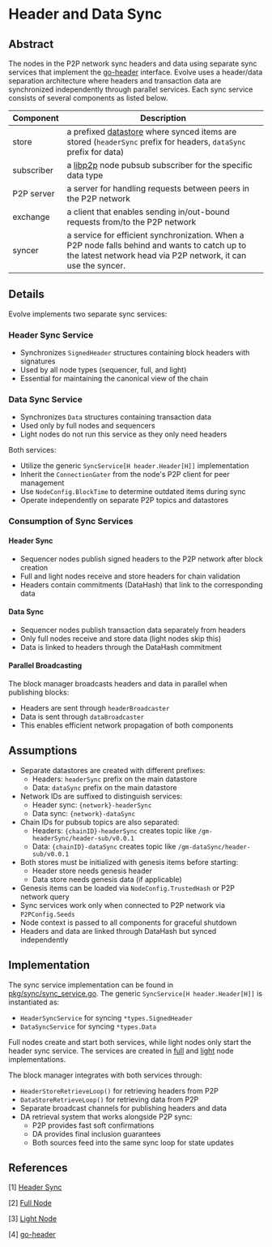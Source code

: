 # Header and Data Sync

## Abstract

The nodes in the P2P network sync headers and data using separate sync services that implement the [go-header][go-header] interface. Evolve uses a header/data separation architecture where headers and transaction data are synchronized independently through parallel services. Each sync service consists of several components as listed below.

|Component|Description|
|---|---|
|store| a prefixed [datastore][datastore] where synced items are stored (`headerSync` prefix for headers, `dataSync` prefix for data)|
|subscriber| a [libp2p][libp2p] node pubsub subscriber for the specific data type|
|P2P server| a server for handling requests between peers in the P2P network|
|exchange| a client that enables sending in/out-bound requests from/to the P2P network|
|syncer| a service for efficient synchronization. When a P2P node falls behind and wants to catch up to the latest network head via P2P network, it can use the syncer.|

## Details

Evolve implements two separate sync services:

### Header Sync Service

- Synchronizes `SignedHeader` structures containing block headers with signatures
- Used by all node types (sequencer, full, and light)
- Essential for maintaining the canonical view of the chain

### Data Sync Service

- Synchronizes `Data` structures containing transaction data
- Used only by full nodes and sequencers
- Light nodes do not run this service as they only need headers

Both services:

- Utilize the generic `SyncService[H header.Header[H]]` implementation
- Inherit the `ConnectionGater` from the node's P2P client for peer management
- Use `NodeConfig.BlockTime` to determine outdated items during sync
- Operate independently on separate P2P topics and datastores

### Consumption of Sync Services

#### Header Sync

- Sequencer nodes publish signed headers to the P2P network after block creation
- Full and light nodes receive and store headers for chain validation
- Headers contain commitments (DataHash) that link to the corresponding data

#### Data Sync

- Sequencer nodes publish transaction data separately from headers
- Only full nodes receive and store data (light nodes skip this)
- Data is linked to headers through the DataHash commitment

#### Parallel Broadcasting

The block manager broadcasts headers and data in parallel when publishing blocks:

- Headers are sent through `headerBroadcaster`
- Data is sent through `dataBroadcaster`
- This enables efficient network propagation of both components

## Assumptions

- Separate datastores are created with different prefixes:
  - Headers: `headerSync` prefix on the main datastore
  - Data: `dataSync` prefix on the main datastore
- Network IDs are suffixed to distinguish services:
  - Header sync: `{network}-headerSync`
  - Data sync: `{network}-dataSync`
- Chain IDs for pubsub topics are also separated:
  - Headers: `{chainID}-headerSync` creates topic like `/gm-headerSync/header-sub/v0.0.1`
  - Data: `{chainID}-dataSync` creates topic like `/gm-dataSync/header-sub/v0.0.1`
- Both stores must be initialized with genesis items before starting:
  - Header store needs genesis header
  - Data store needs genesis data (if applicable)
- Genesis items can be loaded via `NodeConfig.TrustedHash` or P2P network query
- Sync services work only when connected to P2P network via `P2PConfig.Seeds`
- Node context is passed to all components for graceful shutdown
- Headers and data are linked through DataHash but synced independently

## Implementation

The sync service implementation can be found in [pkg/sync/sync_service.go][sync-service]. The generic `SyncService[H header.Header[H]]` is instantiated as:

- `HeaderSyncService` for syncing `*types.SignedHeader`
- `DataSyncService` for syncing `*types.Data`

Full nodes create and start both services, while light nodes only start the header sync service. The services are created in [full][fullnode] and [light][lightnode] node implementations.

The block manager integrates with both services through:

- `HeaderStoreRetrieveLoop()` for retrieving headers from P2P
- `DataStoreRetrieveLoop()` for retrieving data from P2P
- Separate broadcast channels for publishing headers and data
- DA retrieval system that works alongside P2P sync:
  - P2P provides fast soft confirmations
  - DA provides final inclusion guarantees
  - Both sources feed into the same sync loop for state updates

## References

[1] [Header Sync][sync-service]

[2] [Full Node][fullnode]

[3] [Light Node][lightnode]

[4] [go-header][go-header]

[sync-service]: https://github.com/evstack/ev-node/blob/main/pkg/sync/sync_service.go
[fullnode]: https://github.com/evstack/ev-node/blob/main/node/full.go
[lightnode]: https://github.com/evstack/ev-node/blob/main/node/light.go
[go-header]: https://github.com/celestiaorg/go-header
[libp2p]: https://github.com/libp2p/go-libp2p
[datastore]: https://github.com/ipfs/go-datastore
